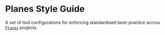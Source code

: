 # Planes Style Guide

A set of tool configurations for enforcing standardised best-practice across [`Planes`](https://planes.studio) projects.
